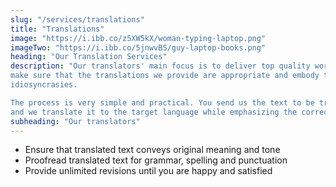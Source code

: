 ```yaml
---
slug: "/services/translations"
title: "Translations"
image: "https://i.ibb.co/z5XW5kX/woman-typing-laptop.png"
imageTwo: "https://i.ibb.co/5jnwvBS/guy-laptop-books.png"
heading: "Our Translation Services"
description: "Our translators' main focus is to deliver top quality work ensuring that the translated content communicates the original meaning, format and tone. We use the best tools and references to
make sure that the translations we provide are appropriate and embody the target language's 
idiosyncrasies.

The process is very simple and practical. You send us the text to be translated by email 
and we translate it to the target language while emphasizing the correct terminolgy and grammar."
subheading: "Our translators"
---
```


<ul>
    <li>Ensure that translated text conveys original meaning and tone</li>
    <li>Proofread translated text for grammar, spelling and punctuation</li>
    <li>Provide unlimited revisions until you are happy and satisfied</li>
</ul>

